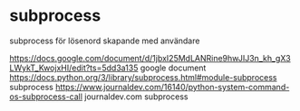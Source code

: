 # subprocess
subprocess för lösenord skapande med användare 

https://docs.google.com/document/d/1jbxI25MdLANRine9hwJIJ3n_kh_gX3LWykT_KwojxHI/edit?ts=5dd3a135 google document
https://docs.python.org/3/library/subprocess.html#module-subprocess subprocess
https://www.journaldev.com/16140/python-system-command-os-subprocess-call journaldev.com subprocess
